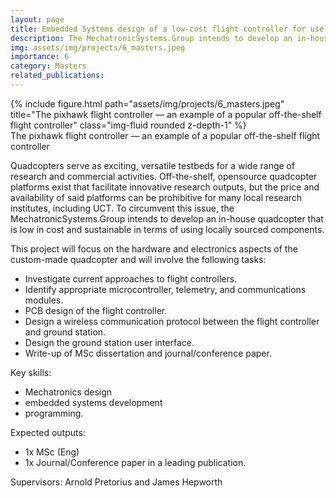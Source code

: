 ```yaml
---
layout: page
title: Embedded Systems design of a low-cost flight controller for use on a suite of unmanned aerial vehicles
description: The MechatronicSystems.Group intends to develop an in-house quadcopter that is low in cost and sustainable in terms of using locally sourced components.
img: assets/img/projects/6_masters.jpeg
importance: 6
category: Masters
related_publications:
---
```


<div class="row justify-content-center">
    <div class="col-sm mt-3 mt-md-0">
        {% include figure.html path="assets/img/projects/6_masters.jpeg" title="The pixhawk flight controller — an example of a popular off-the-shelf flight controller" class="img-fluid rounded z-depth-1" %}
    </div>
</div>
<div class="caption">
    The pixhawk flight controller — an example of a popular off-the-shelf flight controller
</div>

Quadcopters serve as exciting, versatile testbeds for a wide range of research and commercial activities. Off-the-shelf, opensource quadcopter platforms exist that facilitate innovative research outputs, but the price and availability of said platforms can be prohibitive for many local research institutes, including UCT. To circumvent this issue, the MechatronicSystems.Group intends to develop an in-house quadcopter that is low in cost and sustainable in terms of using locally sourced components.

This project will focus on the hardware and electronics aspects of the custom-made quadcopter and will involve the following tasks:

- Investigate current approaches to flight controllers.
- Identify appropriate microcontroller, telemetry, and communications modules.
- PCB design of the flight controller.
- Design a wireless communication protocol between the flight controller and ground station.
- Design the ground station user interface.
- Write-up of MSc dissertation and journal/conference paper.

Key skills:
- Mechatronics design
- embedded systems development
- programming.

Expected outputs:
- 1x MSc (Eng)
- 1x Journal/Conference paper in a leading publication.

Supervisors: Arnold Pretorius and James Hepworth
